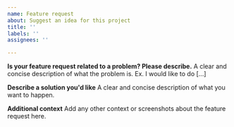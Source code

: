 ```yaml
---
name: Feature request
about: Suggest an idea for this project
title: ''
labels: ''
assignees: ''

---
```


**Is your feature request related to a problem? Please describe.**
A clear and concise description of what the problem is. Ex. I would like to do [...]

**Describe a solution you'd like**
A clear and concise description of what you want to happen.

**Additional context**
Add any other context or screenshots about the feature request here.
